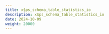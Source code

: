 ```yaml
---
title: x$ps_schema_table_statistics_io
description: x$ps_schema_table_statistics_io
date: 2024-10-09
weight: 20000
---
```

<style>
th, td {
  border: 1px solid rgb(190, 190, 190);
}
</style>
